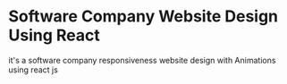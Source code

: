 # Software Company  Website Design Using React 
 it's a software company  responsiveness  website design with  Animations  using react js  
